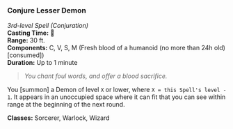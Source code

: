 ### Conjure Lesser Demon  
*3rd-level Spell (Conjuration)*  
**Casting Time:** 🔷  
**Range:** 30 ft.  
**Components:** C, V, S, M (Fresh blood of a humanoid (no more than 24h old)\[consumed\])  
**Duration:** Up to 1 minute  

> *You chant foul words, and offer a blood sacrifice.*

You [summon] a Demon of level `X` or lower, where `X = this Spell's level - 1`. It appears in an unoccupied space where it can fit that you can see within range at the beginning of the next round.

**Classes:** Sorcerer, Warlock, Wizard
